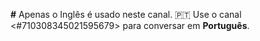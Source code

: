 **#** Apenas o Inglês é usado neste canal.
🇵🇹 Use o canal <#710308345021595679> para conversar em **Português**.